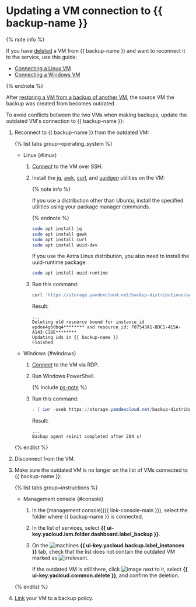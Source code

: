 # Updating a VM connection to {{ backup-name }}

{% note info %}

If you have [deleted](delete-vm.md) a VM from {{ backup-name }} and want to reconnect it to the service, use this guide:

* [Connecting a Linux VM](connect-vm-linux.md)
* [Connecting a Windows VM](connect-vm-windows.md)

{% endnote %}

After [restoring a VM from a backup of another VM](./backup-vm/non-native-recovery.md), the source VM the backup was created from becomes outdated.

To avoid conflicts between the two VMs when making backups, update the outdated VM's connection to {{ backup-name }}:

1. Reconnect to {{ backup-name }} from the outdated VM:

    {% list tabs group=operating_system %}

    - Linux {#linux}

      1. [Connect](../../compute/operations/vm-connect/ssh.md#vm-connect) to the VM over SSH.
      1. Install the [jq](https://jqlang.github.io/jq/), [awk](http://awklang.org/), [curl](https://curl.se/), and [uuidgen](https://uuidgen.org/) utilities on the VM:

          {% note info %}

          If you use a distribution other than Ubuntu, install the specified utilities using your package manager commands.

          {% endnote %}

          ```bash
          sudo apt install jq
          sudo apt install gawk
          sudo apt install curl
          sudo apt install uuid-dev
          ```

          If you use the Astra Linux distribution, you also need to install the uuid-runtime package:

          ```bash
          sudo apt install uuid-runtime
          ```

      1. Run this command:

          ```bash
          curl 'https://storage.yandexcloud.net/backup-distributions/agent_reinit.sh' | sudo bash
          ```

          Result:

          ```text
          ...
          Deleting old resource bound for instance_id epdoe4g6dbq4******** and resource_id: F07543A1-BDC1-415A-A143-C18E********
          Updating ids in {{ backup-name }}
          Finished
          ```

    - Windows {#windows}

      1. [Connect](../../compute/operations/vm-connect/rdp.md) to the VM via RDP.
      1. Run Windows PowerShell.

          {% include [ps-note](../../_includes/backup/ps-note.md) %}

      1. Run this command:

          ```powershell
          . { iwr -useb https://storage.yandexcloud.net/backup-distributions/agent_reinit.ps1 } | iex
          ```

          Result:

          ```text
          ...
          Backup agent reinit completed after 204 s!
          ```

    {% endlist %}

1. Disconnect from the VM.
1. Make sure the outdated VM is no longer on the list of VMs connected to {{ backup-name }}:

    {% list tabs group=instructions %}

    - Management console {#console}

      1. In the [management console]({{ link-console-main }}), select the folder where {{ backup-name }} is connected.
      1. In the list of services, select **{{ ui-key.yacloud.iam.folder.dashboard.label_backup }}**.
      1. On the ![machines](../../_assets/console-icons/server.svg) **{{ ui-key.yacloud.backup.label_instances }}** tab, check that the list does not contain the outdated VM marked as ![irrelevant](../../_assets/console-icons/circle-info-fill.svg).

          If the outdated VM is still there, click ![image](../../_assets/console-icons/ellipsis.svg) next to it, select **{{ ui-key.yacloud.common.delete }}**, and confirm the deletion.

    {% endlist %}

1. [Link](./policy-vm/update.md#update-vm-list) your VM to a backup policy.
